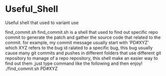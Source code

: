 # Useful_Shell
Useful shell that used to variant use

find_commit.sh
	find_commit.sh is a shell that used to find out specific repo commit to generate the patch and gather the source code that related to the commit.
for example, my commit message usually start with 'PD#XYZ' which XYZ refers to the bug id ralated to a specific bug, this bug usually cause many
git commits and pushes in different folders that use different git repository to manage of a repo repository, this shell make an easier way to 
find out them ,just type command like the following and then enjoy!
     ./find_commit.sh PD#XYZ
